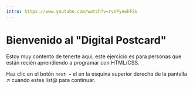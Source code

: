 ```yaml
---
intro: https://www.youtube.com/watch?v=rvVPyewhFSU
---
```


# Bienvenido al "Digital Postcard"

Estoy muy contento de tenerte aquí, este ejercicio es para personas que están recién aprendiendo a programar con 
HTML/CSS.

Haz clic en el botón `next ➡` el en la esquina superior derecha de la pantalla  ↗ cuando estes list@ para continuar.